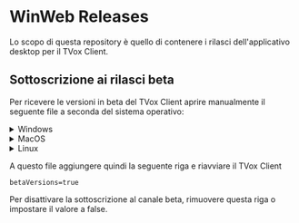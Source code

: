 # WinWeb Releases

Lo scopo di questa repository è quello di contenere i rilasci dell'applicativo desktop per il TVox Client. 

## Sottoscrizione ai rilasci beta

Per ricevere le versioni in beta del TVox Client aprire manualmente il seguente file a seconda del sistema operativo:

<details>
    <summary>Windows</summary>
  
    %localappdata%\TVoxClient\settings.ini
</details>
<details>
    <summary>MacOS</summary>
  
    ~/Library/Application Support/TVoxClient/settings.ini
</details>
<details>
    <summary>Linux</summary>
  
    ~/.local/share/TVoxClient/settings.ini
</details>

A questo file aggiungere quindi la seguente riga e riavviare il TVox Client
```
betaVersions=true
```

Per disattivare la sottoscrizione al canale beta, rimuovere questa riga o impostare il valore a false.
